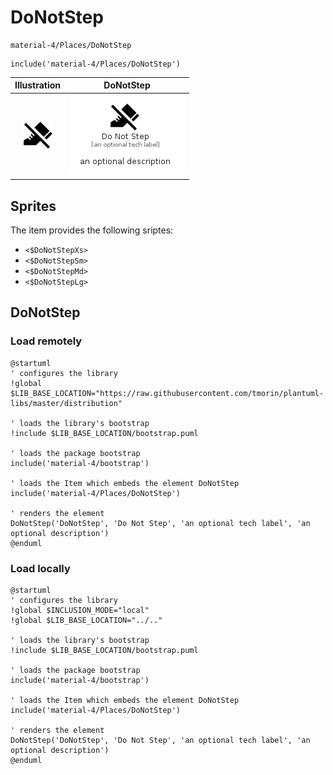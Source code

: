 # DoNotStep


```text
material-4/Places/DoNotStep
```

```text
include('material-4/Places/DoNotStep')
```



| Illustration | DoNotStep |
| :---: | :---: |
| ![illustration for Illustration](../../material-4/Places/DoNotStep.png) | ![illustration for DoNotStep](../../material-4/Places/DoNotStep.Local.png) |



## Sprites
The item provides the following sriptes:

- `<$DoNotStepXs>`
- `<$DoNotStepSm>`
- `<$DoNotStepMd>`
- `<$DoNotStepLg>`





## DoNotStep

### Load remotely
```plantuml
@startuml
' configures the library
!global $LIB_BASE_LOCATION="https://raw.githubusercontent.com/tmorin/plantuml-libs/master/distribution"

' loads the library's bootstrap
!include $LIB_BASE_LOCATION/bootstrap.puml

' loads the package bootstrap
include('material-4/bootstrap')

' loads the Item which embeds the element DoNotStep
include('material-4/Places/DoNotStep')

' renders the element
DoNotStep('DoNotStep', 'Do Not Step', 'an optional tech label', 'an optional description')
@enduml
```

### Load locally
```plantuml
@startuml
' configures the library
!global $INCLUSION_MODE="local"
!global $LIB_BASE_LOCATION="../.."

' loads the library's bootstrap
!include $LIB_BASE_LOCATION/bootstrap.puml

' loads the package bootstrap
include('material-4/bootstrap')

' loads the Item which embeds the element DoNotStep
include('material-4/Places/DoNotStep')

' renders the element
DoNotStep('DoNotStep', 'Do Not Step', 'an optional tech label', 'an optional description')
@enduml
```

